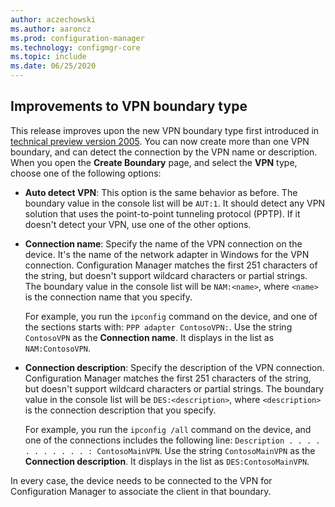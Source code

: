```yaml
---
author: aczechowski
ms.author: aaroncz
ms.prod: configuration-manager
ms.technology: configmgr-core
ms.topic: include
ms.date: 06/25/2020
---
```


## <a name="bkmk_vpn"></a> Improvements to VPN boundary type

<!--7020519-->

This release improves upon the new VPN boundary type first introduced in [technical preview version 2005](../../technical-preview-2005.md#bkmk_vpn). You can now create more than one VPN boundary, and can detect the connection by the VPN name or description. When you open the **Create Boundary** page, and select the **VPN** type, choose one of the following options:

- **Auto detect VPN**: This option is the same behavior as before. The boundary value in the console list will be `AUT:1`. It should detect any VPN solution that uses the point-to-point tunneling protocol (PPTP). If it doesn't detect your VPN, use one of the other options.

- **Connection name**: Specify the name of the VPN connection on the device. It's the name of the network adapter in Windows for the VPN connection. Configuration Manager matches the first 251 characters of the string, but doesn't support wildcard characters or partial strings. The boundary value in the console list will be `NAM:<name>`, where `<name>` is the connection name that you specify.

  For example, you run the `ipconfig` command on the device, and one of the sections starts with: `PPP adapter ContosoVPN:`. Use the string `ContosoVPN` as the **Connection name**. It displays in the list as `NAM:ContosoVPN`.

- **Connection description**: Specify the description of the VPN connection. Configuration Manager matches the first 251 characters of the string, but doesn't support wildcard characters or partial strings. The boundary value in the console list will be `DES:<description>`, where `<description>` is the connection description that you specify.

  For example, you run the `ipconfig /all` command on the device, and one of the connections includes the following line: `Description . . . . . . . . . . . : ContosoMainVPN`. Use the string `ContosoMainVPN` as the **Connection description**. It displays in the list as `DES:ContosoMainVPN`.

In every case, the device needs to be connected to the VPN for Configuration Manager to associate the client in that boundary.
